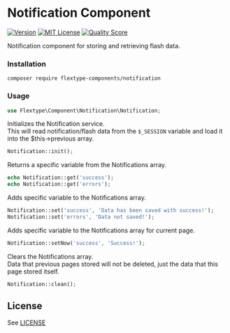 # Notification Component
[![Version](https://img.shields.io/github/release/flextype-components/notification.svg?label=version)](https://github.com/flextype-components/notification/releases)
[![MIT License](https://img.shields.io/badge/license-MIT-blue.svg?style=flat-square)](https://github.com/flextype-components/notification/blob/master/LICENSE)
[![Quality Score](https://img.shields.io/scrutinizer/g/flextype-components/notification.svg?branch=master)](https://scrutinizer-ci.com/g/flextype-components/notification?branch=master)

Notification component for storing and retrieving flash data.

### Installation

```
composer require flextype-components/notification
```

### Usage

```php
use Flextype\Component\Notification\Notification;
```

Initializes the Notification service.  
This will read notification/flash data from the `$_SESSION` variable and load it into
the $this->previous array.
```php
Notification::init();
```

Returns a specific variable from the Notifications array.
```php
echo Notification::get('success');
echo Notification::get('errors');
```

Adds specific variable to the Notifications array.
```php
Notification::set('success', 'Data has been saved with success!');
Notification::set('errors', 'Data not saved!');
```

Adds specific variable to the Notifications array for current page.
```php
Notification::setNow('success', 'Success!');
```

Clears the Notifications array.  
Data that previous pages stored will not be deleted, just the data that
this page stored itself.
```php
Notification::clean();
```

## License
See [LICENSE](https://github.com/flextype-components/notification/blob/master/LICENSE)
